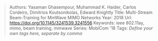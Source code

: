 > Authors: Yasaman Ghasempour, Muhammad K. Haider, Carlos Cordeiro, Dimitrios Koutsonikolas, Edward Knightly
> Title: Multi-Stream Beam-Training for MmWave MIMO Networks
> Year: 2018
> Url: https://doi.org/10.1145/3241539.3241556
> Keywords: ieee 802.11ay, mimo, beam training, mmwave
> Series: MobiCom '18
> Tags: *Define your own tags here, separate by comma*
